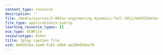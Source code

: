 ```yaml
---
content_type: resource
description: ''
file: /media/courses/2-003sc-engineering-dynamics-fall-2011/bb0351be3ae05181a9b6aa200429aa70_OxcCPTc_bXw.vtt
file_type: application/x-subrip
learning_resource_types: []
ocw_type: OCWFile
resourcetype: Other
title: 3play caption file
uid: bb0351be-3ae0-5181-a9b6-aa200429aa70
---
```

